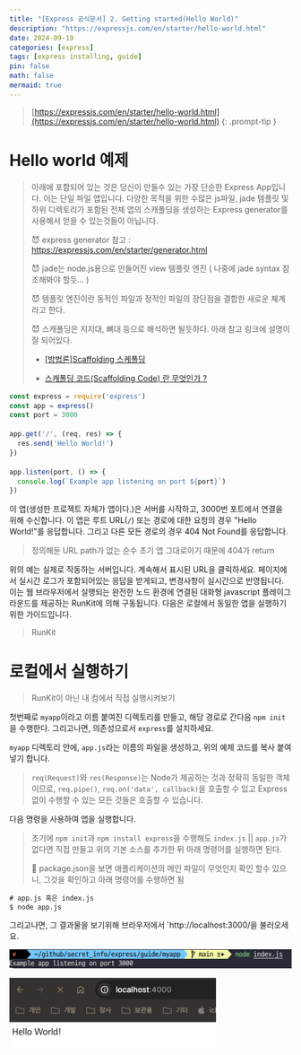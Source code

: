 ```yaml
---
title: "[Express 공식문서] 2. Getting started(Hello World)"
description: "https://expressjs.com/en/starter/hello-world.html"
date: 2024-09-19
categories: [express]
tags: [express installing, guide]
pin: false
math: false
mermaid: true
---
```




> [https://expressjs.com/en/starter/hello-world.html](https://expressjs.com/en/starter/hello-world.html)
{: .prompt-tip }



# Hello world 예제

> 아래에 포함되어 있는 것은 당신이 만들수 있는 가장 단순한 Express App입니다. 이는 단일 파일 앱입니다. 다양한 목적을 위한 수많은 js파일, jade 템플릿 및 하위 디렉토리가 포함된 전체 앱의 스캐폴딩을 생성하는 Express generator를 사용해서 얻을 수 있는것들이 아닙니다. 
>
> 😈 express generator 참고 : https://expressjs.com/en/starter/generator.html
>
> 😈 jade는 node.js용으로 만들어진 view 템플릿 엔진 ( 나중에 jade syntax 참조해봐야 할듯... )
>
> 😈 템플릿 엔진이란 동적인 파일과 정적인 파일의 장단점을 결합한 새로운 체계라고 한다. 
>
> 😈 스캐폴딩은 지지대, 뼈대 등으로 해석하면 될듯하다. 아래 참고 링크에 설명이 잘 되어있다.
>
> - [[방법론]Scaffolding 스케폴딩](https://yoonjong-park.tistory.com/entry/%EB%B0%A9%EB%B2%95%EB%A1%A0-Scaffolding-%EC%8A%A4%EC%BC%80%ED%8F%B4%EB%94%A9)
>
> - [스캐폴딩 코드(Scaffolding Code) 란 무엇인가 ?](https://snupi.tistory.com/61)



```javascript
const express = require('express')
const app = express()
const port = 3000

app.get('/', (req, res) => {
  res.send('Hello World!')
})

app.listen(port, () => {
  console.log(`Example app listening on port ${port}`)
})
```



이 앱(생성한 프로젝트 자체가 앱이다.)은 서버를 시작하고, 3000번 포트에서 연결을 위해 수신합니다. 이 앱은 루트 URL(`/`) 또는 경로에 대한 요청의 경우 "Hello World!"를 응답합니다. 그리고 다른 모든 경로의 경우 404 Not Found를 응답합니다. 

> 정의해둔 URL path가 없는 순수 초기 앱 그대로이기 때문에 404가 return



위의 예는 실제로 작동하는 서버입니다. 계속해서 표시된 URL을 클릭하세요. 페이지에서 실시간 로그가 포함되어있는 응답을 받게되고, 변경사항이 실시간으로 반영됩니다. 이는 웹 브라우저에서 실행되는 완전한 노드 환경에 연결된 대화형 javascript 플레이그라운드를 제공하는 RunKit에 의해 구동됩니다. 다음은 로컬에서 동일한 앱을 실행하기 위한 가이드입니다. 

> RunKit



# 로컬에서 실행하기 

> RunKit이 아닌 내 컴에서 직접 실행시켜보기

첫번째로 `myapp`이라고 이름 붙여진 디렉토리를 만들고, 해당 경로로 간다음 `npm init`을 수행한다. 그리고나면, 의존성으로서 `express`를 설치하세요.



`myapp` 디렉토리 안에, `app.js`라는 이름의 파일을 생성하고, 위의 예제 코드를 복사 붙여넣기 합니다. 



>`req(Request)`와 `res(Response)`는 Node가 제공하는 것과 정확히 동일한 객체이므로, `req.pipe()`, `req.on('data', callback)`을 호출할 수 있고 Express없이 수행할 수 있는 모든 것들은 호출할 수 있습니다.



다음 명령을 사용하여 앱을 실행합니다.

> 초기에 `npm init`과 `npm install express`을 수행해도 `index.js` || `app.js`가 없다면 직접 만들고 위의 기본 소스를 추가한 뒤 아래 명령어를 실행하면 된다. 
>
> 🚨 package.json을 보면 애플리케이션의 메인 파일이 무엇인지 확인 할수 있으니, 그것을 확인하고 아래 명령어를 수행하면 됨

```shell
# app.js 혹은 index.js
$ node app.js
```



그리고나면, 그 결과물을 보기위해 브라우저에서 `http://localhost:3000/을 불러오세요.

![image-20240920094847620](../assets/img/image-20240920094847620.png)

![image-20240920094906529](../assets/img/image-20240920094906529.png)
